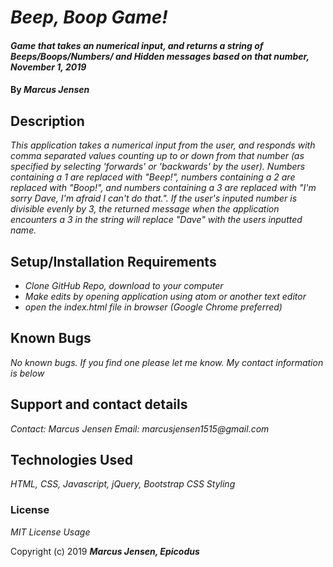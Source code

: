 # _Beep, Boop Game!_

#### _Game that takes an numerical input, and returns a string of Beeps/Boops/Numbers/ and Hidden messages based on that number, November 1, 2019_

#### By _Marcus Jensen_

## Description

_This application takes a numerical input from the user, and responds with comma separated values counting up to or down from that number (as specified by selecting 'forwards' or 'backwards' by the user). Numbers containing a 1 are replaced with "Beep!", numbers containing a 2 are replaced with "Boop!", and numbers containing a 3 are replaced with "I'm sorry Dave, I'm afraid I can't do that.". If the user's inputed number is divisible evenly by 3, the returned message when the application encounters a 3 in the string will replace "Dave" with the users inputted name._

## Setup/Installation Requirements

* _Clone GitHub Repo, download to your computer_
* _Make edits by opening application using atom or another text editor_
* _open the index.html file in browser (Google Chrome preferred)_


## Known Bugs

_No known bugs. If you find one please let me know. My contact information is below_

## Support and contact details

_Contact: Marcus Jensen Email: marcusjensen1515@gmail.com_

## Technologies Used

_HTML, CSS, Javascript, jQuery, Bootstrap CSS Styling_

### License

*MIT License Usage*

Copyright (c) 2019 **_Marcus Jensen, Epicodus_**
